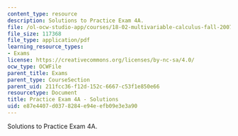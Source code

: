 ```yaml
---
content_type: resource
description: Solutions to Practice Exam 4A.
file: /ol-ocw-studio-app/courses/18-02-multivariable-calculus-fall-2007/e87e4407d0378284e94eefb09e3e3a90_prac4asol.pdf
file_size: 117368
file_type: application/pdf
learning_resource_types:
- Exams
license: https://creativecommons.org/licenses/by-nc-sa/4.0/
ocw_type: OCWFile
parent_title: Exams
parent_type: CourseSection
parent_uid: 211fcc36-f12d-152c-6667-c53f1e850e66
resourcetype: Document
title: Practice Exam 4A - Solutions
uid: e87e4407-d037-8284-e94e-efb09e3e3a90
---
```

Solutions to Practice Exam 4A.
